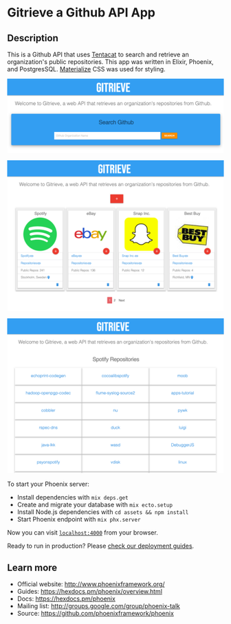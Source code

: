 # Gitrieve a Github API App

## Description
This is a Github API that uses [Tentacat](https://hexdocs.pm/tentacat/readme.html) to search and retrieve an organization's public repositories. This app was written in Elixir, Phoenix, and PostgresSQL. [Materialize](https://materializecss.com/showcase.html) CSS was used for styling.

![gitrieve](gitrieve-search.png)

![gitrieve](gitrieve_main.png)

![gitrieve](gitrieve_repos.png)


To start your Phoenix server:

  * Install dependencies with `mix deps.get`
  * Create and migrate your database with `mix ecto.setup`
  * Install Node.js dependencies with `cd assets && npm install`
  * Start Phoenix endpoint with `mix phx.server`

Now you can visit [`localhost:4000`](http://localhost:4000) from your browser.

Ready to run in production? Please [check our deployment guides](https://hexdocs.pm/phoenix/deployment.html).

## Learn more

  * Official website: http://www.phoenixframework.org/
  * Guides: https://hexdocs.pm/phoenix/overview.html
  * Docs: https://hexdocs.pm/phoenix
  * Mailing list: http://groups.google.com/group/phoenix-talk
  * Source: https://github.com/phoenixframework/phoenix
